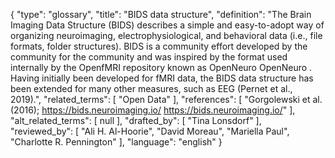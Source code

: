 {
    "type": "glossary",
    "title": "BIDS data structure",
    "definition": "The Brain Imaging Data Structure (BIDS) describes a simple and easy-to-adopt way of organizing neuroimaging, electrophysiological, and behavioral data (i.e., file formats, folder structures). BIDS is a community effort developed by the community for the community and was inspired by the format used internally by the OpenfMRI repository known as   OpenNeuro OpenNeuro . Having initially been developed for fMRI data, the BIDS data structure has been extended for many other measures, such as EEG (Pernet et al., 2019).",
    "related_terms": [
        "Open Data"
    ],
    "references": [
        "Gorgolewski et al. (2016); https://bids.neuroimaging.io/ https://bids.neuroimaging.io/"
    ],
    "alt_related_terms": [
        null
    ],
    "drafted_by": [
        "Tina Lonsdorf"
    ],
    "reviewed_by": [
        "Ali H. Al-Hoorie",
        "David Moreau",
        "Mariella Paul",
        "Charlotte R. Pennington"
    ],
    "language": "english"
}